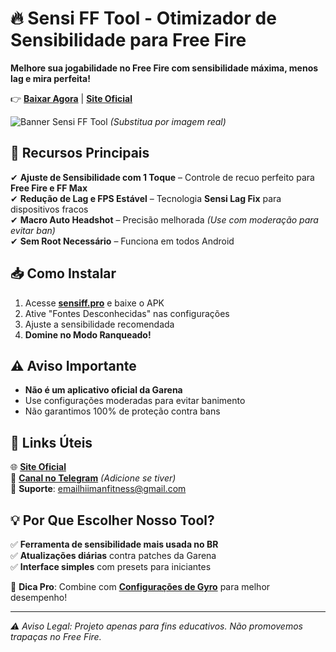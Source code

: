 # 🔥 Sensi FF Tool - Otimizador de Sensibilidade para Free Fire  

**Melhore sua jogabilidade no Free Fire com sensibilidade máxima, menos lag e mira perfeita!**  

👉 **[Baixar Agora](https://sensiff.pro)** | **[Site Oficial](https://sensiff.pro)**  

![Banner Sensi FF Tool](https://via.placeholder.com/1200x400) *(Substitua por imagem real)*  

## 🚀 Recursos Principais  
✔ **Ajuste de Sensibilidade com 1 Toque** – Controle de recuo perfeito para **Free Fire e FF Max**  
✔ **Redução de Lag e FPS Estável** – Tecnologia **Sensi Lag Fix** para dispositivos fracos  
✔ **Macro Auto Headshot** – Precisão melhorada *(Use com moderação para evitar ban)*  
✔ **Sem Root Necessário** – Funciona em todos Android  

## 📥 Como Instalar  
1. Acesse **[sensiff.pro](https://sensiff.pro)** e baixe o APK  
2. Ative "Fontes Desconhecidas" nas configurações  
3. Ajuste a sensibilidade recomendada  
4. **Domine no Modo Ranqueado!**  

## ⚠️ Aviso Importante  
- **Não é um aplicativo oficial da Garena**  
- Use configurações moderadas para evitar banimento  
- Não garantimos 100% de proteção contra bans  

## 🔗 Links Úteis  
🌐 **[Site Oficial](https://sensiff.pro)**  
📢 **[Canal no Telegram](https://t.me/seucanal)** *(Adicione se tiver)*  
📩 **Suporte**: [emailhiimanfitness@gmail.com](hiimanfitness@gmail.com)  

## 💡 Por Que Escolher Nosso Tool?  
✅ **Ferramenta de sensibilidade mais usada no BR**  
✅ **Atualizações diárias** contra patches da Garena  
✅ **Interface simples** com presets para iniciantes  

📌 **Dica Pro**: Combine com **[Configurações de Gyro](https://sensiff.pro#gyro)** para melhor desempenho!  

---
*⚠️ Aviso Legal: Projeto apenas para fins educativos. Não promovemos trapaças no Free Fire.*

